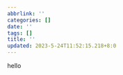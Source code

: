 ```yaml
---
abbrlink: ''
categories: []
date: ''
tags: []
title: ''
updated: 2023-5-24T11:52:15.218+8:0
---
```

hello

